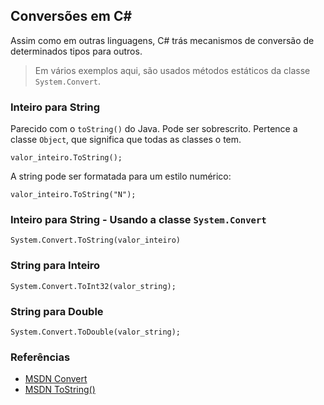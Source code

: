 ## Conversões em C#
  
Assim como em outras linguagens, C# trás mecanismos de conversão de determinados tipos para outros.  
  
> Em vários exemplos aqui, são usados métodos estáticos da classe `System.Convert`.  

### Inteiro para String
  
Parecido com o `toString()` do Java. Pode ser sobrescrito. Pertence a classe `Object`, que significa que todas as classes o tem.  
  
`valor_inteiro.ToString();`    

A string pode ser formatada para um estilo numérico:  
  
`valor_inteiro.ToString("N");`  
    

### Inteiro para String - Usando a classe `System.Convert`  
  
`System.Convert.ToString(valor_inteiro)`  
  
### String para Inteiro
    
`System.Convert.ToInt32(valor_string);`  
   
### String para Double

`System.Convert.ToDouble(valor_string);`  
     

  
### Referências
  
* [MSDN Convert](https://msdn.microsoft.com/pt-br/library/system.convert(v=vs.110).aspx)  
* [MSDN ToString()](https://msdn.microsoft.com/pt-br/library/system.object.tostring(v=vs.110).aspx?cs-save-lang=1&cs-lang=csharp#code-snippet-1)  

